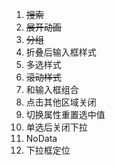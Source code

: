 1. ~~搜索~~
2. ~~展开动画~~
3. ~~分组~~
4. 折叠后输入框样式
5. 多选样式
6. ~~滚动样式~~
7. 和输入框组合
8. 点击其他区域关闭
9. 切换属性重置选中值
10. 单选后关闭下拉
11. NoData
12. 下拉框定位